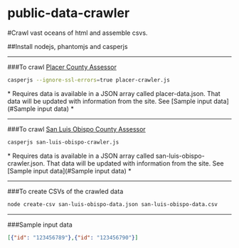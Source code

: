public-data-crawler
===================

#Crawl vast oceans of html and assemble csvs.

##Install nodejs, phantomjs and casperjs

***

###To crawl [Placer County Assessor](http://www.placer.ca.gov/Departments/Assessor/Assessment%20Inquiry.aspx)


```bash
casperjs --ignore-ssl-errors=true placer-crawler.js
```
\* Requires data is available in a JSON array called placer-data.json. That data will be updated with information from the site. See [Sample input data](#Sample input data) \*

* * *

###To crawl [San Luis Obispo County Assessor](http://assessor.slocounty.ca.gov/pisa/Search.aspx)

```bash
casperjs san-luis-obispo-crawler.js
```
\* Requires data is available in a JSON array called san-luis-obispo-crawler.json. That data will be updated with information from the site. See [Sample input data](#Sample input data) \*

* * *

###To create CSVs of the crawled data

```bash
node create-csv san-luis-obispo-data.json san-luis-obispo-data.csv
```

***

###Sample input data

```json
[{"id": "123456789"},{"id": "123456790"}]
```

